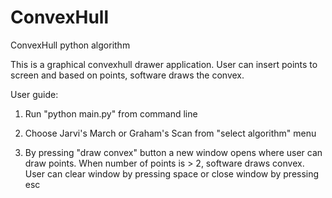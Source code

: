 # ConvexHull
ConvexHull python algorithm

This is a graphical convexhull drawer application. User can insert points to screen and based on points, software draws the convex.

User guide:

1. Run "python main.py" from command line

2. Choose Jarvi's March or Graham's Scan from "select algorithm" menu

3. By pressing "draw convex" button a new window opens where user can draw points. When number of points is > 2, software draws convex.
User can clear window by pressing space or close window by pressing esc
